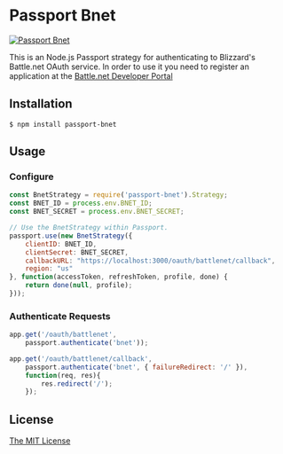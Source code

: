 # Passport Bnet

[![Passport Bnet](https://github.com/FreedomFaighter/passport-bnet/actions/workflows/build.yml/badge.svg)](https://github.com/FreedomFaighter/passport-bnet/actions/workflows/build.yml)


This is an Node.js Passport strategy for authenticating to Blizzard's Battle.net OAuth
service. In order to use it you need to register an application at the
[Battle.net Developer Portal](https://develop.battle.net/)

## Installation

    $ npm install passport-bnet

## Usage

### Configure
```js
const BnetStrategy = require('passport-bnet').Strategy;
const BNET_ID = process.env.BNET_ID;
const BNET_SECRET = process.env.BNET_SECRET;

// Use the BnetStrategy within Passport.
passport.use(new BnetStrategy({
    clientID: BNET_ID,
    clientSecret: BNET_SECRET,
    callbackURL: "https://localhost:3000/oauth/battlenet/callback",
    region: "us"
}, function(accessToken, refreshToken, profile, done) {
    return done(null, profile);
}));
```

### Authenticate Requests

```js
app.get('/oauth/battlenet',
    passport.authenticate('bnet'));

app.get('/oauth/battlenet/callback',
    passport.authenticate('bnet', { failureRedirect: '/' }),
    function(req, res){
        res.redirect('/');
    });
```

## License

[The MIT License](http://opensource.org/licenses/MIT)
